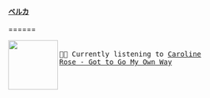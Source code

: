 #### <b><u>ベルカ</u></b>
======


[<img align="left" width="100" height="100" src="https:&#x2F;&#x2F;lastfm.freetls.fastly.net&#x2F;i&#x2F;u&#x2F;174s&#x2F;8b5eda5b0b5386aa9f7b316e92d1fd1d.jpg">](https://www.youtube.com/results?search_query=Caroline+Rose+Got+to+Go+My+Own+Way)
<big><pre>
<small>
</br>🎵🎶  Currently listening to  [Caroline Rose - Got to Go My Own Way](https://www.youtube.com/results?search_query=Caroline+Rose+Got+to+Go+My+Own+Way)</br></br>
</small></pre></big>

#
